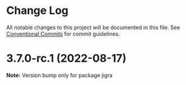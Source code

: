 # Change Log

All notable changes to this project will be documented in this file.
See [Conventional Commits](https://conventionalcommits.org) for commit guidelines.

# 3.7.0-rc.1 (2022-08-17)

**Note:** Version bump only for package jigra
